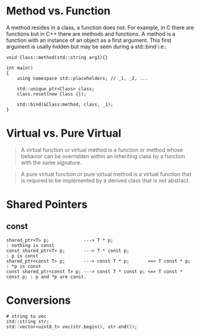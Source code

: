 # Method vs. Function

A method resides in a class, a function does not. For example, in C there are functions but in C++ there are methods and functions. A method is a function with an instance of an object as a first argument. This first argument is usally hidden but may be seen during a std::bind i.e.:

    void Class::method(std::string arg1){}

    int main()
    {
        using namespace std::placeholders; // _1, _2, ...

        std::unique_ptr<Class> class;
        class.reset(new Class {});

        std::bind(&Class:method, class, _1);
    }

# Virtual vs. Pure Virtual

> A virtual function or virtual method is a function or method whose behavior can be overridden within an inheriting class by a function with the same signature.

> A pure virtual function or pure virtual method is a virtual function that is required to be implemented by a derived class that is not abstract.

# Shared Pointers

## const

    shared_ptr<T> p;             ---> T * p;                                    : nothing is const
    const shared_ptr<T> p;       ---> T * const p;                              : p is const
    shared_ptr<const T> p;       ---> const T * p;       <=> T const * p;       : *p is const
    const shared_ptr<const T> p; ---> const T * const p; <=> T const * const p; : p and *p are const.

# Conversions

    # string to vec
    std::string str;
    std::vector<uint8_t> vec(str.begin(), str.end());
